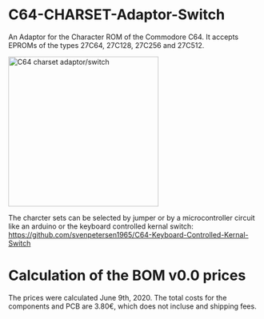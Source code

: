 # C64-CHARSET-Adaptor-Switch
An Adaptor for the Character ROM of the Commodore C64. It accepts EPROMs of the types 27C64, 27C128, 27C256 and 27C512.

<img src="https://github.com/svenpetersen1965/C64-CHARSET-Adaptor-Switch/blob/master/Rev.%200/pictures/2266_-_Pinning.jpg" width="300" alt="C64 charset adaptor/switch">

The charcter sets can be selected by jumper or by a microcontroller circuit like an arduino or the keyboard controlled kernal switch: https://github.com/svenpetersen1965/C64-Keyboard-Controlled-Kernal-Switch
# Calculation of the BOM v0.0 prices
The prices were calculated June 9th, 2020. The total costs for the components and PCB are 3.80€, which does not incluse and shipping fees.
